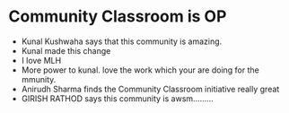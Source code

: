 # Community Classroom is OP

- Kunal Kushwaha says that this community is amazing.
- Kunal made this change
- I love MLH
- More power to kunal. love the work which your are doing for the mmunity.
- Anirudh Sharma finds the Community Classroom initiative really great
-  GIRISH RATHOD says this community is awsm.........
